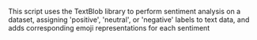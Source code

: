 This script uses the TextBlob library to perform sentiment analysis on a dataset, assigning 'positive', 'neutral', or 'negative' 
labels to text data, and adds corresponding emoji representations for each sentiment


